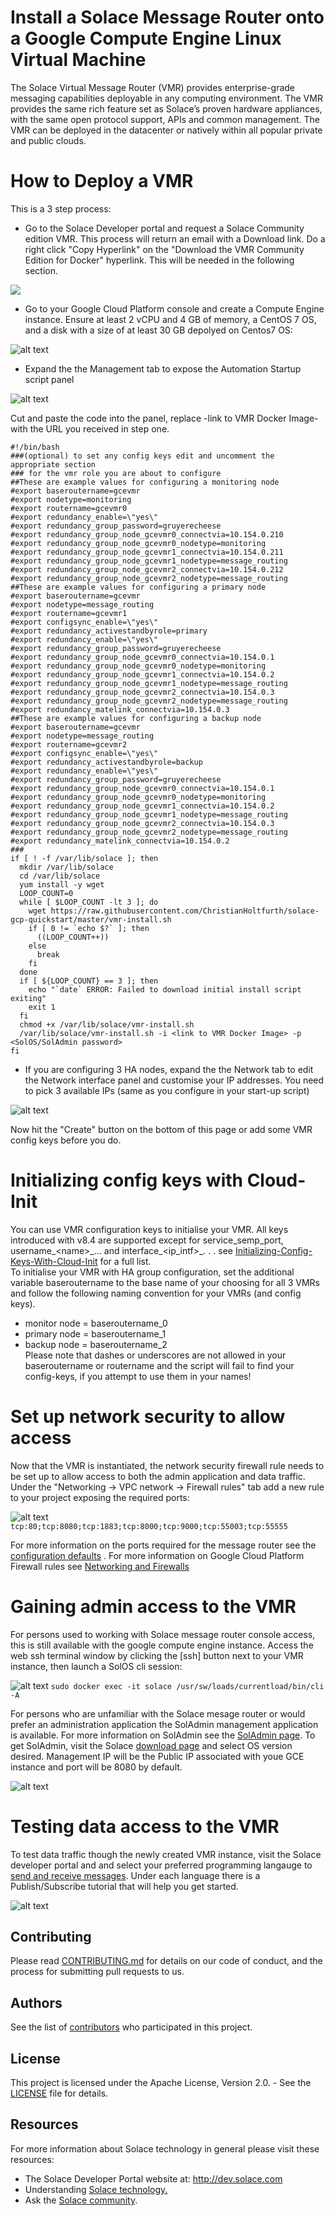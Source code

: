 # Install a Solace Message Router onto a Google Compute Engine Linux Virtual Machine

The Solace Virtual Message Router (VMR) provides enterprise-grade messaging capabilities deployable in any computing environment. The VMR provides the same rich feature set as Solace’s proven hardware appliances, with the same open protocol support, APIs and common management. The VMR can be deployed in the datacenter or natively within all popular private and public clouds.

# How to Deploy a VMR
This is a 3 step process:

* Go to the Solace Developer portal and request a Solace Community edition VMR. This process will return an email with a Download link. Do a right click "Copy Hyperlink" on the "Download the VMR Community Edition for Docker" hyperlink.  This will be needed in the following section.

<a href="http://dev.solace.com/downloads/download_vmr-ce-docker" target="_blank">
    <img src="https://raw.githubusercontent.com/ChristianHoltfurth/solace-gcp-quickstart/master/images/register.png"/>
</a>

* Go to your Google Cloud Platform console and create a Compute Engine instance.  Ensure at least 2 vCPU and 4 GB of memory, a CentOS 7 OS, and a disk with a
size of at least 30 GB depolyed on Centos7 OS:

![alt text](https://raw.githubusercontent.com/ChristianHoltfurth/solace-gcp-quickstart/master/images/gce_launch_1.png "GCE Image creation 1")

* Expand the the Management tab to expose the Automation Startup script panel

![alt text](https://raw.githubusercontent.com/ChristianHoltfurth/solace-gcp-quickstart/master/images/gce_launch_2.png "GCE Image creation 2")

Cut and paste the code into the panel, replace -link to VMR Docker Image- with the URL you received in step one.

```
#!/bin/bash
###(optional) to set any config keys edit and uncomment the appropriate section
### for the vmr role you are about to configure
##These are example values for configuring a monitoring node
#export baseroutername=gcevmr
#export nodetype=monitoring
#export routername=gcevmr0
#export redundancy_enable=\"yes\"
#export redundancy_group_password=gruyerecheese
#export redundancy_group_node_gcevmr0_connectvia=10.154.0.210
#export redundancy_group_node_gcevmr0_nodetype=monitoring
#export redundancy_group_node_gcevmr1_connectvia=10.154.0.211
#export redundancy_group_node_gcevmr1_nodetype=message_routing
#export redundancy_group_node_gcevmr2_connectvia=10.154.0.212
#export redundancy_group_node_gcevmr2_nodetype=message_routing
##These are example values for configuring a primary node
#export baseroutername=gcevmr
#export nodetype=message_routing
#export routername=gcevmr1
#export configsync_enable=\"yes\"
#export redundancy_activestandbyrole=primary
#export redundancy_enable=\"yes\"
#export redundancy_group_password=gruyerecheese
#export redundancy_group_node_gcevmr0_connectvia=10.154.0.1
#export redundancy_group_node_gcevmr0_nodetype=monitoring
#export redundancy_group_node_gcevmr1_connectvia=10.154.0.2
#export redundancy_group_node_gcevmr1_nodetype=message_routing
#export redundancy_group_node_gcevmr2_connectvia=10.154.0.3
#export redundancy_group_node_gcevmr2_nodetype=message_routing
#export redundancy_matelink_connectvia=10.154.0.3
##These are example values for configuring a backup node
#export baseroutername=gcevmr
#export nodetype=message_routing
#export routername=gcevmr2
#export configsync_enable=\"yes\"
#export redundancy_activestandbyrole=backup
#export redundancy_enable=\"yes\"
#export redundancy_group_password=gruyerecheese
#export redundancy_group_node_gcevmr0_connectvia=10.154.0.1
#export redundancy_group_node_gcevmr0_nodetype=monitoring
#export redundancy_group_node_gcevmr1_connectvia=10.154.0.2
#export redundancy_group_node_gcevmr1_nodetype=message_routing
#export redundancy_group_node_gcevmr2_connectvia=10.154.0.3
#export redundancy_group_node_gcevmr2_nodetype=message_routing
#export redundancy_matelink_connectvia=10.154.0.2
###
if [ ! -f /var/lib/solace ]; then
  mkdir /var/lib/solace
  cd /var/lib/solace
  yum install -y wget
  LOOP_COUNT=0
  while [ $LOOP_COUNT -lt 3 ]; do
    wget https://raw.githubusercontent.com/ChristianHoltfurth/solace-gcp-quickstart/master/vmr-install.sh
    if [ 0 != `echo $?` ]; then
      ((LOOP_COUNT++))
    else
      break
    fi
  done
  if [ ${LOOP_COUNT} == 3 ]; then
    echo "`date` ERROR: Failed to download initial install script exiting"
    exit 1
  fi
  chmod +x /var/lib/solace/vmr-install.sh
  /var/lib/solace/vmr-install.sh -i <link to VMR Docker Image> -p <SolOS/SolAdmin password>
fi
```
* If you are configuring 3 HA nodes, expand the the Network tab to edit the Network interface panel and customise your IP addresses. You need to pick 3 available IPs (same as you configure in your start-up script)

![alt text](https://raw.githubusercontent.com/ChristianHoltfurth/solace-gcp-quickstart/master/images/gce_launch_3.png "GCE Image creation 3")


Now hit the "Create" button on the bottom of this page or add some VMR config keys before you do.

# Initializing config keys with Cloud-Init
You can use VMR configuration keys to initialise your VMR. All keys introduced with v8.4 are supported except for service_semp_port, username&lowbar;&lt;name&gt;&lowbar;... and interface&lowbar;&lt;ip&lowbar;intf&gt;&lowbar;. . .
see [Initializing-Config-Keys-With-Cloud-Init]( http://docs.solace.com/Solace-VMR-Set-Up/Initializing-Config-Keys-With-Cloud-Init.htm) for a full list.  
To initialise your VMR with HA group configuration, set the additional variable baseroutername to the base name of your choosing for all 3 VMRs and follow the following naming convention for your VMRs (and config keys).
- monitor node = baseroutername_0
- primary node = baseroutername_1
- backup node  = baseroutername_2  
Please note that dashes or underscores are not allowed in your baseroutername or routername and the script will fail to find your config-keys, if you attempt to use them in your names!


# Set up network security to allow access
Now that the VMR is instantiated, the network security firewall rule needs to be set up to allow access to both the admin application and data traffic.  Under the "Networking -> VPC network -> Firewall rules" tab add a new rule to your project exposing the required ports:

![alt text](https://raw.githubusercontent.com/ChristianHoltfurth/solace-gcp-quickstart/master/images/gce_network.png "GCE Firewall rules")
`tcp:80;tcp:8080;tcp:1883;tcp:8000;tcp:9000;tcp:55003;tcp:55555`

For more information on the ports required for the message router see the [configuration defaults](http://docs.solace.com/Solace-VMR-Set-Up/VMR-Configuration-Defaults.htm)
. For more information on Google Cloud Platform Firewall rules see [Networking and Firewalls](https://cloud.google.com/compute/docs/networks-and-firewalls)

# Gaining admin access to the VMR

For persons used to working with Solace message router console access, this is still available with the google compute engine instance.  Access the web ssh terminal window by clicking the [ssh] button next to your VMR instance,  then launch a SolOS cli session:

![alt text](https://raw.githubusercontent.com/ChristianHoltfurth/solace-gcp-quickstart/master/images/gce_console.png "GCE console with SolOS cli")
`sudo docker exec -it solace /usr/sw/loads/currentload/bin/cli -A`

For persons who are unfamiliar with the Solace mesage router or would prefer an administration application the SolAdmin management application is available.  For more information on SolAdmin see the [SolAdmin page](http://dev.solace.com/tech/soladmin/).  To get SolAdmin, visit the Solace [download page](http://dev.solace.com/downloads/) and select OS version desired.  Management IP will be the Public IP associated with youe GCE instance and port will be 8080 by default.

![alt text](https://raw.githubusercontent.com/ChristianHoltfurth/solace-gcp-quickstart/master/images/gce_soladmin.png "soladmin connection to gce")

# Testing data access to the VMR

To test data traffic though the newly created VMR instance, visit the Solace developer portal and and select your preferred programming langauge to [send and receive messages](http://dev.solace.com/get-started/send-receive-messages/). Under each language there is a Publish/Subscribe tutorial that will help you get started.

![alt text](https://raw.githubusercontent.com/ChristianHoltfurth/solace-gcp-quickstart/master/images/solace_tutorial.png "getting started publish/subscribe")

## Contributing

Please read [CONTRIBUTING.md](CONTRIBUTING.md) for details on our code of conduct, and the process for submitting pull requests to us.

## Authors

See the list of [contributors](https://github.com/ChristianHoltfurth/solace-gcp-quickstart/graphs/contributors) who participated in this project.

## License

This project is licensed under the Apache License, Version 2.0. - See the [LICENSE](LICENSE) file for details.

## Resources

For more information about Solace technology in general please visit these resources:

- The Solace Developer Portal website at: http://dev.solace.com
- Understanding [Solace technology.](http://dev.solace.com/tech/)
- Ask the [Solace community](http://dev.solace.com/community/).
